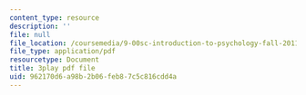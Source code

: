 ```yaml
---
content_type: resource
description: ''
file: null
file_location: /coursemedia/9-00sc-introduction-to-psychology-fall-2011/962170d6a98b2b06feb87c5c816cdd4a_SjjGiqf96rI.pdf
file_type: application/pdf
resourcetype: Document
title: 3play pdf file
uid: 962170d6-a98b-2b06-feb8-7c5c816cdd4a
---
```

